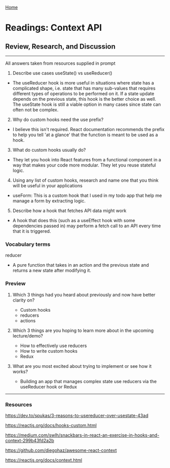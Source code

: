 [Home](README.md)
 
# Readings: Context API
 
## Review, Research, and Discussion
 
---------------
All answers taken from resources supplied in prompt

1) Describe use cases useState() vs useReducer()

  * The useReducer hook is more useful in situations where state has a complicated shape, i.e. state that has many sub-values that requires different types of operations to be performed on it. If a state update depends on the previous state, this hook is the better choice as well. The useState hook is still a viable option in many cases since state can often not be complex.

2) Why do custom hooks need the use prefix?

  * I believe this isn't required. React documentation recommends the prefix to help you tell 'at a glance' that the function is meant to be used as a hook.

3) What do custom hooks usually do?

  * They let you hook into React features from a functional component in a way that makes your code more modular. They let you reuse stateful logic.

4) Using any list of custom hooks, research and name one that you think will be useful in your applications

  * useForm: This is a custom hook that I used in my todo app that help me manage a form by extracting logic.

5) Describe how a hook that fetches API data might work

  * A hook that does this (such as a useEffect hook with some dependencies passed in) may perform a fetch call to an API every time that it is triggered.

### Vocabulary terms

reducer

  * A pure function that takes in an action and the previous state and returns a new state after modifying it.


### Preview

1) Which 3 things had you heard about previously and now have better clarity on?
  
    * Custom hooks
    * reducers
    * actions


2) Which 3 things are you hoping to learn more about in the upcoming lecture/demo?

    * How to effectively use reducers 
    * How to write custom hooks
    * Redux
 
3) What are you most excited about trying to implement or see how it works?
 
    * Building an app that manages complex state use reducers via the useReducer hook or Redux

--------------

### Resources

https://dev.to/spukas/3-reasons-to-usereducer-over-usestate-43ad

https://reactjs.org/docs/hooks-custom.html

https://medium.com/swlh/snackbars-in-react-an-exercise-in-hooks-and-context-299b43fd2a2b

https://github.com/diegohaz/awesome-react-context

https://reactjs.org/docs/context.html